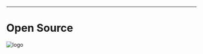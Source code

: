 ---
# Open Source

![logo](https://upload.wikimedia.org/wikipedia/commons/7/7c/Icon_DINA_Schwerpunkte_Parldigi_01_Open_Source_Software_Farbig.svg)

